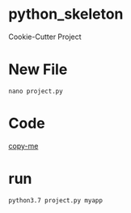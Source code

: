 # python_skeleton
Cookie-Cutter Project

# New File
```
nano project.py
```
# Code
[copy-me](https://raw.githubusercontent.com/hlop3z/python_skeleton/master/control.py)

# run
```
python3.7 project.py myapp
```

